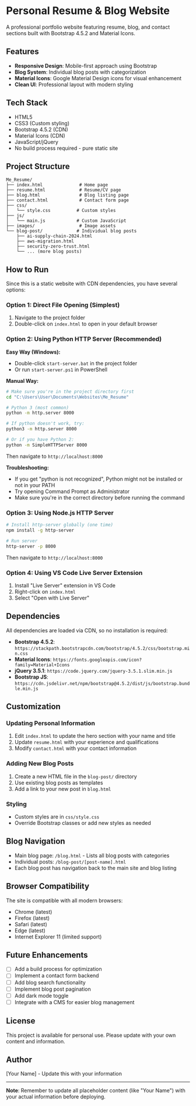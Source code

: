 # Personal Resume & Blog Website

A professional portfolio website featuring resume, blog, and contact sections built with Bootstrap 4.5.2 and Material Icons.

## Features

- **Responsive Design**: Mobile-first approach using Bootstrap
- **Blog System**: Individual blog posts with categorization
- **Material Icons**: Google Material Design icons for visual enhancement
- **Clean UI**: Professional layout with modern styling

## Tech Stack

- HTML5
- CSS3 (Custom styling)
- Bootstrap 4.5.2 (CDN)
- Material Icons (CDN)
- JavaScript/jQuery
- No build process required - pure static site

## Project Structure

```
Me_Resume/
├── index.html              # Home page
├── resume.html             # Resume/CV page
├── blog.html               # Blog listing page
├── contact.html            # Contact form page
├── css/
│   └── style.css          # Custom styles
├── js/
│   └── main.js            # Custom JavaScript
├── images/                 # Image assets
└── blog-post/             # Individual blog posts
    ├── ai-supply-chain-2024.html
    ├── aws-migration.html
    ├── security-zero-trust.html
    └── ... (more blog posts)
```

## How to Run

Since this is a static website with CDN dependencies, you have several options:

### Option 1: Direct File Opening (Simplest)
1. Navigate to the project folder
2. Double-click on `index.html` to open in your default browser

### Option 2: Using Python HTTP Server (Recommended)

**Easy Way (Windows):**
- Double-click `start-server.bat` in the project folder
- Or run `start-server.ps1` in PowerShell

**Manual Way:**
```bash
# Make sure you're in the project directory first
cd "C:\Users\User\Documents\Websites\Me_Resume"

# Python 3 (most common)
python -m http.server 8000

# If python doesn't work, try:
python3 -m http.server 8000

# Or if you have Python 2:
python -m SimpleHTTPServer 8000
```
Then navigate to `http://localhost:8000`

**Troubleshooting:**
- If you get "python is not recognized", Python might not be installed or not in your PATH
- Try opening Command Prompt as Administrator
- Make sure you're in the correct directory before running the command

### Option 3: Using Node.js HTTP Server
```bash
# Install http-server globally (one time)
npm install -g http-server

# Run server
http-server -p 8000
```
Then navigate to `http://localhost:8000`

### Option 4: Using VS Code Live Server Extension
1. Install "Live Server" extension in VS Code
2. Right-click on `index.html`
3. Select "Open with Live Server"

## Dependencies

All dependencies are loaded via CDN, so no installation is required:

- **Bootstrap 4.5.2**: `https://stackpath.bootstrapcdn.com/bootstrap/4.5.2/css/bootstrap.min.css`
- **Material Icons**: `https://fonts.googleapis.com/icon?family=Material+Icons`
- **jQuery 3.5.1**: `https://code.jquery.com/jquery-3.5.1.slim.min.js`
- **Bootstrap JS**: `https://cdn.jsdelivr.net/npm/bootstrap@4.5.2/dist/js/bootstrap.bundle.min.js`

## Customization

### Updating Personal Information
1. Edit `index.html` to update the hero section with your name and title
2. Update `resume.html` with your experience and qualifications
3. Modify `contact.html` with your contact information

### Adding New Blog Posts
1. Create a new HTML file in the `blog-post/` directory
2. Use existing blog posts as templates
3. Add a link to your new post in `blog.html`

### Styling
- Custom styles are in `css/style.css`
- Override Bootstrap classes or add new styles as needed

## Blog Navigation

- Main blog page: `/blog.html` - Lists all blog posts with categories
- Individual posts: `/blog-post/[post-name].html`
- Each blog post has navigation back to the main site and blog listing

## Browser Compatibility

The site is compatible with all modern browsers:
- Chrome (latest)
- Firefox (latest)
- Safari (latest)
- Edge (latest)
- Internet Explorer 11 (limited support)

## Future Enhancements

- [ ] Add a build process for optimization
- [ ] Implement a contact form backend
- [ ] Add blog search functionality
- [ ] Implement blog post pagination
- [ ] Add dark mode toggle
- [ ] Integrate with a CMS for easier blog management

## License

This project is available for personal use. Please update with your own content and information.

## Author

[Your Name] - Update this with your information

---

**Note**: Remember to update all placeholder content (like "Your Name") with your actual information before deploying.
